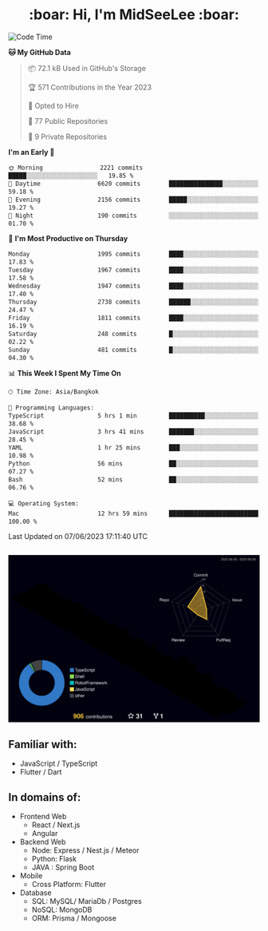 <h1 align="center"> :boar: Hi, I'm MidSeeLee :boar:</h1>
 
<!--START_SECTION:waka-->
![Code Time](http://img.shields.io/badge/Code%20Time-624%20hrs%2020%20mins-blue)

**🐱 My GitHub Data** 

> 📦 72.1 kB Used in GitHub's Storage 
 > 
> 🏆 571 Contributions in the Year 2023
 > 
> 💼 Opted to Hire
 > 
> 📜 77 Public Repositories 
 > 
> 🔑 9 Private Repositories 
 > 
**I'm an Early 🐤** 

```text
🌞 Morning                2221 commits        █████░░░░░░░░░░░░░░░░░░░░   19.85 % 
🌆 Daytime                6620 commits        ███████████████░░░░░░░░░░   59.18 % 
🌃 Evening                2156 commits        █████░░░░░░░░░░░░░░░░░░░░   19.27 % 
🌙 Night                  190 commits         ░░░░░░░░░░░░░░░░░░░░░░░░░   01.70 % 
```
📅 **I'm Most Productive on Thursday** 

```text
Monday                   1995 commits        ████░░░░░░░░░░░░░░░░░░░░░   17.83 % 
Tuesday                  1967 commits        ████░░░░░░░░░░░░░░░░░░░░░   17.58 % 
Wednesday                1947 commits        ████░░░░░░░░░░░░░░░░░░░░░   17.40 % 
Thursday                 2738 commits        ██████░░░░░░░░░░░░░░░░░░░   24.47 % 
Friday                   1811 commits        ████░░░░░░░░░░░░░░░░░░░░░   16.19 % 
Saturday                 248 commits         █░░░░░░░░░░░░░░░░░░░░░░░░   02.22 % 
Sunday                   481 commits         █░░░░░░░░░░░░░░░░░░░░░░░░   04.30 % 
```


📊 **This Week I Spent My Time On** 

```text
🕑︎ Time Zone: Asia/Bangkok

💬 Programming Languages: 
TypeScript               5 hrs 1 min         ██████████░░░░░░░░░░░░░░░   38.68 % 
JavaScript               3 hrs 41 mins       ███████░░░░░░░░░░░░░░░░░░   28.45 % 
YAML                     1 hr 25 mins        ███░░░░░░░░░░░░░░░░░░░░░░   10.98 % 
Python                   56 mins             ██░░░░░░░░░░░░░░░░░░░░░░░   07.27 % 
Bash                     52 mins             ██░░░░░░░░░░░░░░░░░░░░░░░   06.76 % 

💻 Operating System: 
Mac                      12 hrs 59 mins      █████████████████████████   100.00 % 
```


 Last Updated on 07/06/2023 17:11:40 UTC
<!--END_SECTION:waka-->

##

![](./profile-3d-contrib/profile-night-rainbow.svg)

## Familiar with:
- JavaScript / TypeScript
- Flutter / Dart

## In domains of:
- Frontend Web
  - React / Next.js
  - Angular
- Backend Web
  - Node: Express / Nest.js / Meteor
  - Python: Flask
  - JAVA : Spring Boot
- Mobile
  - Cross Platform: Flutter
- Database
  - SQL: MySQL/ MariaDb / Postgres
  - NoSQL: MongoDB
  - ORM: Prisma / Mongoose
